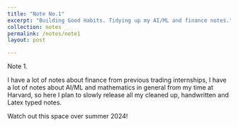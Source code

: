 ```yaml
---
title: "Note No.1"
excerpt: "Building Good Habits. Tidying up my AI/ML and finance notes."
collection: notes
permalink: /notes/note1
layout: post

---
```


Note 1. 

I have a lot of notes about finance from previous trading internships, I have a lot of notes about AI/ML and mathematics in general from my time at Harvard, so here I plan to slowly release all my cleaned up, handwritten and Latex typed notes.

Watch out this space over summer 2024!